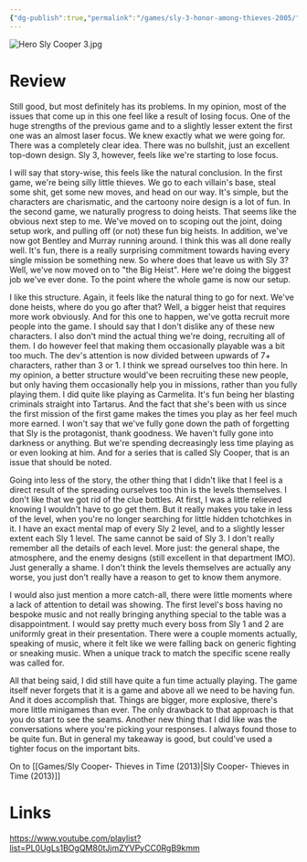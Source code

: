 ```yaml
---
{"dg-publish":true,"permalink":"/games/sly-3-honor-among-thieves-2005/","tags":["games","streamed"],"created":"2024-11-10","updated":"2025-10-11"}
---
```



![Hero Sly Cooper 3.jpg](/img/user/_sys/Attachments/Hero%20Sly%20Cooper%203.jpg)

# Review

Still good, but most definitely has its problems. In my opinion, most of the issues that come up in this one feel like a result of losing focus. One of the huge strengths of the previous game and to a slightly lesser extent the first one was an almost laser focus. We knew exactly what we were going for. There was a completely clear idea. There was no bullshit, just an excellent top-down design. Sly 3, however, feels like we're starting to lose focus.

I will say that story-wise, this feels like the natural conclusion. In the first game, we're being silly little thieves. We go to each villain's base, steal some shit, get some new moves, and head on our way. It's simple, but the characters are charismatic, and the cartoony noire design is a lot of fun. In the second game, we naturally progress to doing heists. That seems like the obvious next step to me. We've moved on to scoping out the joint, doing setup work, and pulling off (or not) these fun big heists. In addition, we've now got Bentley and Murray running around. I think this was all done really well. It's fun, there is a really surprising commitment towards having every single mission be something new. So where does that leave us with Sly 3? Well, we've now moved on to "the Big Heist". Here we're doing the biggest job we've ever done. To the point where the whole game is now our setup.

I like this structure. Again, it feels like the natural thing to go for next. We've done heists, where do you go after that? Well, a bigger heist that requires more work obviously. And for this one to happen, we've gotta recruit more people into the game. I should say that I don't dislike any of these new characters. I also don't mind the actual thing we're doing, recruiting all of them. I do however feel that making them occasionally playable was a bit too much. The dev's attention is now divided between upwards of 7+ characters, rather than 3 or 1. I think we spread ourselves too thin here. In my opinion, a better structure would've been recruiting these new people, but only having them occasionally help you in missions, rather than you fully playing them. I did quite like playing as Carmelita. It's fun being her blasting criminals straight into Tartarus. And the fact that she's been with us since the first mission of the first game makes the times you play as her feel much more earned. I won't say that we've fully gone down the path of forgetting that Sly is the protagonist, thank goodness. We haven't fully gone into darkness or anything. But we're spending decreasingly less time playing as or even looking at him. And for a series that is called Sly Cooper, that is an issue that should be noted.

Going into less of the story, the other thing that I didn't like that I feel is a direct result of the spreading ourselves too thin is the levels themselves. I don't like that we got rid of the clue bottles. At first, I was a little relieved knowing I wouldn't have to go get them. But it really makes you take in less of the level, when you're no longer searching for little hidden tchotchkes in it. I have an exact mental map of every Sly 2 level, and to a slightly lesser extent each Sly 1 level. The same cannot be said of Sly 3. I don't really remember all the details of each level. More just: the general shape, the atmosphere, and the enemy designs (still excellent in that department IMO). Just generally a shame. I don't think the levels themselves are actually any worse, you just don't really have a reason to get to know them anymore.

I would also just mention a more catch-all, there were little moments where a lack of attention to detail was showing. The first level's boss having no bespoke music and not really bringing anything special to the table was a disappointment. I would say pretty much every boss from Sly 1 and 2 are uniformly great in their presentation. There were a couple moments actually, speaking of music, where it felt like we were falling back on generic fighting or sneaking music. When a unique track to match the specific scene really was called for.

All that being said, I did still have quite a fun time actually playing. The game itself never forgets that it is a game and above all we need to be having fun. And it does accomplish that. Things are bigger, more explosive, there's more little minigames than ever. The only drawback to that approach is that you do start to see the seams. Another new thing that I did like was the conversations where you're picking your responses. I always found those to be quite fun. But in general my takeaway is good, but could've used a tighter focus on the important bits.

On to [[Games/Sly Cooper- Thieves in Time (2013)\|Sly Cooper- Thieves in Time (2013)]]

# Links

https://www.youtube.com/playlist?list=PL0UgLs1BOgQM80tJjmZYVPyCC0RgB9kmm
